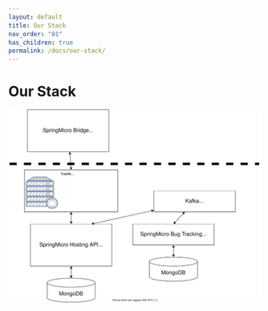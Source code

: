 ```yaml
---
layout: default
title: Our Stack
nav_order: "01"
has_children: true
permalink: /docs/our-stack/
---
```


# Our Stack

![our stack](/assets/images/stack.drawio.svg)
